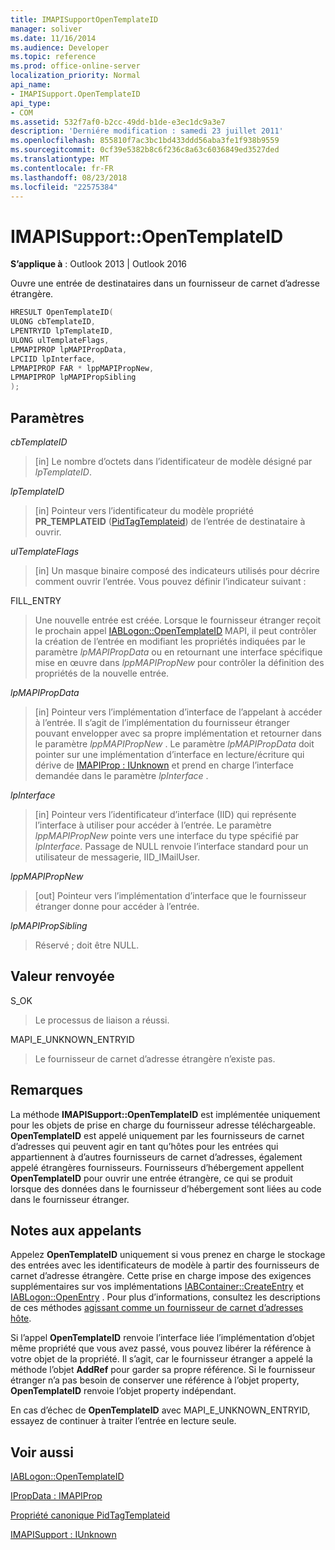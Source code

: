 ```yaml
---
title: IMAPISupportOpenTemplateID
manager: soliver
ms.date: 11/16/2014
ms.audience: Developer
ms.topic: reference
ms.prod: office-online-server
localization_priority: Normal
api_name:
- IMAPISupport.OpenTemplateID
api_type:
- COM
ms.assetid: 532f7af0-b2cc-49dd-b1de-e3ec1dc9a3e7
description: 'Derniére modification : samedi 23 juillet 2011'
ms.openlocfilehash: 855810f7ac3bc1bd433ddd56aba3fe1f938b9559
ms.sourcegitcommit: 0cf39e5382b8c6f236c8a63c6036849ed3527ded
ms.translationtype: MT
ms.contentlocale: fr-FR
ms.lasthandoff: 08/23/2018
ms.locfileid: "22575384"
---
```

# <a name="imapisupportopentemplateid"></a>IMAPISupport::OpenTemplateID

  
  
**S’applique à** : Outlook 2013 | Outlook 2016 
  
Ouvre une entrée de destinataires dans un fournisseur de carnet d’adresse étrangère.
  
```cpp
HRESULT OpenTemplateID(
ULONG cbTemplateID,
LPENTRYID lpTemplateID,
ULONG ulTemplateFlags,
LPMAPIPROP lpMAPIPropData,
LPCIID lpInterface,
LPMAPIPROP FAR * lppMAPIPropNew,
LPMAPIPROP lpMAPIPropSibling
);
```

## <a name="parameters"></a>Paramètres

 _cbTemplateID_
  
> [in] Le nombre d’octets dans l’identificateur de modèle désigné par _lpTemplateID_. 
    
 _lpTemplateID_
  
> [in] Pointeur vers l’identificateur du modèle propriété **PR_TEMPLATEID** ([PidTagTemplateid](pidtagtemplateid-canonical-property.md)) de l’entrée de destinataire à ouvrir.
    
 _ulTemplateFlags_
  
> [in] Un masque binaire composé des indicateurs utilisés pour décrire comment ouvrir l’entrée. Vous pouvez définir l’indicateur suivant :
    
FILL_ENTRY 
  
> Une nouvelle entrée est créée. Lorsque le fournisseur étranger reçoit le prochain appel [IABLogon::OpenTemplateID](iablogon-opentemplateid.md) MAPI, il peut contrôler la création de l’entrée en modifiant les propriétés indiquées par le paramètre _lpMAPIPropData_ ou en retournant une interface spécifique mise en œuvre dans _lppMAPIPropNew_ pour contrôler la définition des propriétés de la nouvelle entrée. 
    
 _lpMAPIPropData_
  
> [in] Pointeur vers l’implémentation d’interface de l’appelant à accéder à l’entrée. Il s’agit de l’implémentation du fournisseur étranger pouvant envelopper avec sa propre implémentation et retourner dans le paramètre _lppMAPIPropNew_ . Le paramètre _lpMAPIPropData_ doit pointer sur une implémentation d’interface en lecture/écriture qui dérive de [IMAPIProp : IUnknown](imapipropiunknown.md) et prend en charge l’interface demandée dans le paramètre _lpInterface_ . 
    
 _lpInterface_
  
> [in] Pointeur vers l’identificateur d’interface (IID) qui représente l’interface à utiliser pour accéder à l’entrée. Le paramètre _lppMAPIPropNew_ pointe vers une interface du type spécifié par _lpInterface_. Passage de NULL renvoie l’interface standard pour un utilisateur de messagerie, IID_IMailUser. 
    
 _lppMAPIPropNew_
  
> [out] Pointeur vers l’implémentation d’interface que le fournisseur étranger donne pour accéder à l’entrée.
    
 _lpMAPIPropSibling_
  
> Réservé ; doit être NULL.
    
## <a name="return-value"></a>Valeur renvoyée

S_OK 
  
> Le processus de liaison a réussi.
    
MAPI_E_UNKNOWN_ENTRYID 
  
> Le fournisseur de carnet d’adresse étrangère n’existe pas.
    
## <a name="remarks"></a>Remarques

La méthode **IMAPISupport::OpenTemplateID** est implémentée uniquement pour les objets de prise en charge du fournisseur adresse téléchargeable. **OpenTemplateID** est appelé uniquement par les fournisseurs de carnet d’adresses qui peuvent agir en tant qu’hôtes pour les entrées qui appartiennent à d’autres fournisseurs de carnet d’adresses, également appelé étrangères fournisseurs. Fournisseurs d’hébergement appellent **OpenTemplateID** pour ouvrir une entrée étrangère, ce qui se produit lorsque des données dans le fournisseur d’hébergement sont liées au code dans le fournisseur étranger. 
  
## <a name="notes-to-callers"></a>Notes aux appelants

Appelez **OpenTemplateID** uniquement si vous prenez en charge le stockage des entrées avec les identificateurs de modèle à partir des fournisseurs de carnet d’adresse étrangère. Cette prise en charge impose des exigences supplémentaires sur vos implémentations [IABContainer::CreateEntry](iabcontainer-createentry.md) et [IABLogon::OpenEntry](iablogon-openentry.md) . Pour plus d’informations, consultez les descriptions de ces méthodes [agissant comme un fournisseur de carnet d’adresses hôte](acting-as-a-host-address-book-provider.md).
  
Si l’appel **OpenTemplateID** renvoie l’interface liée l’implémentation d’objet même propriété que vous avez passé, vous pouvez libérer la référence à votre objet de la propriété. Il s’agit, car le fournisseur étranger a appelé la méthode l’objet **AddRef** pour garder sa propre référence. Si le fournisseur étranger n’a pas besoin de conserver une référence à l’objet property, **OpenTemplateID** renvoie l’objet property indépendant. 
  
En cas d’échec de **OpenTemplateID** avec MAPI_E_UNKNOWN_ENTRYID, essayez de continuer à traiter l’entrée en lecture seule. 
  
## <a name="see-also"></a>Voir aussi



[IABLogon::OpenTemplateID](iablogon-opentemplateid.md)
  
[IPropData : IMAPIProp](ipropdataimapiprop.md)
  
[Propriété canonique PidTagTemplateid](pidtagtemplateid-canonical-property.md)
  
[IMAPISupport : IUnknown](imapisupportiunknown.md)

